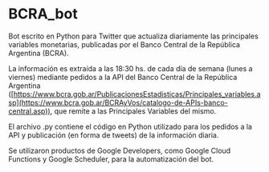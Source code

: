 # BCRA_bot
Bot escrito en Python para Twitter que actualiza diariamente las principales variables monetarias, publicadas por el Banco Central de la República Argentina (BCRA).

La información es extraída a las 18:30 hs. de cada día de semana (lunes a viernes) mediante pedidos a la API del Banco Central de la República Argentina ([https://www.bcra.gob.ar/PublicacionesEstadisticas/Principales_variables.asp](https://www.bcra.gob.ar/BCRAyVos/catalogo-de-APIs-banco-central.asp)), que remite a las Principales Variables del mismo.

El archivo .py contiene el código en Python utilizado para los pedidos a la API y publicación (en forma de tweets) de la información diaria.

Se utilizaron productos de Google Developers, como Google Cloud Functions y Google Scheduler, para la automatización del bot.
